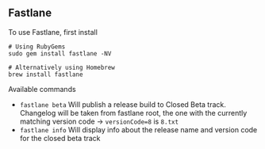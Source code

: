 ## Fastlane

To use Fastlane, first install

```shell
# Using RubyGems
sudo gem install fastlane -NV

# Alternatively using Homebrew
brew install fastlane
```

Available commands

* `fastlane beta` Will publish a release build to Closed Beta track. Changelog will be taken from
  fastlane root, the one with the currently matching version code -> `versionCode=8` is `8.txt`
* `fastlane info` Will display info about the release name and version code for the closed beta
  track